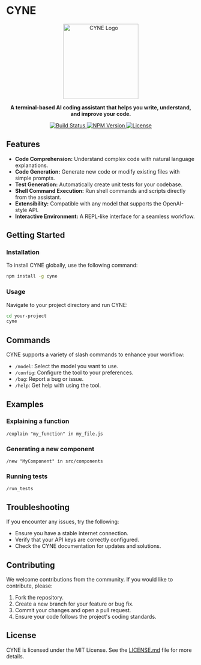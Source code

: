 # CYNE

<p align="center">
  <img src="https://github.com/CYNERZA/cyne/assets/1/f81b1f2b-3f29-4c4b-854c-47a38bca7256" alt="CYNE Logo" width="200"/>
</p>

<p align="center">
  <strong>A terminal-based AI coding assistant that helps you write, understand, and improve your code.</strong>
</p>

<p align="center">
  <a href="https://github.com/CYNERZA/cyne/actions/workflows/build.yml">
    <img src="https://github.com/CYNERZA/cyne/actions/workflows/build.yml/badge.svg" alt="Build Status">
  </a>
  <a href="https://www.npmjs.com/package/cyne">
    <img src="https://img.shields.io/npm/v/cyne.svg" alt="NPM Version">
  </a>
  <a href="https://github.com/CYNERZA/cyne/blob/main/LICENSE.md">
    <img src="https://img.shields.io/npm/l/cyne.svg" alt="License">
  </a>
</p>

## Features

- **Code Comprehension:** Understand complex code with natural language explanations.
- **Code Generation:** Generate new code or modify existing files with simple prompts.
- **Test Generation:** Automatically create unit tests for your codebase.
- **Shell Command Execution:** Run shell commands and scripts directly from the assistant.
- **Extensibility:** Compatible with any model that supports the OpenAI-style API.
- **Interactive Environment:** A REPL-like interface for a seamless workflow.

## Getting Started

### Installation

To install CYNE globally, use the following command:

```bash
npm install -g cyne
```

### Usage

Navigate to your project directory and run CYNE:

```bash
cd your-project
cyne
```

## Commands

CYNE supports a variety of slash commands to enhance your workflow:

- `/model`: Select the model you want to use.
- `/config`: Configure the tool to your preferences.
- `/bug`: Report a bug or issue.
- `/help`: Get help with using the tool.

## Examples

### Explaining a function

```
/explain "my_function" in my_file.js
```

### Generating a new component

```
/new "MyComponent" in src/components
```

### Running tests

```
/run_tests
```

## Troubleshooting

If you encounter any issues, try the following:

- Ensure you have a stable internet connection.
- Verify that your API keys are correctly configured.
- Check the CYNE documentation for updates and solutions.

## Contributing

We welcome contributions from the community. If you would like to contribute, please:

1.  Fork the repository.
2.  Create a new branch for your feature or bug fix.
3.  Commit your changes and open a pull request.
4.  Ensure your code follows the project's coding standards.

## License

CYNE is licensed under the MIT License. See the [LICENSE.md](LICENSE.md) file for more details.
